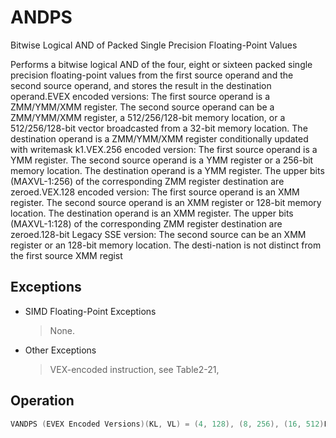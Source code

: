 # ANDPS

Bitwise Logical AND of Packed Single Precision Floating-Point Values

Performs a bitwise logical AND of the four, eight or sixteen packed single precision floating-point values from the first source operand and the second source operand, and stores the result in the destination operand.EVEX encoded versions: The first source operand is a ZMM/YMM/XMM register.
The second source operand can be a ZMM/YMM/XMM register, a 512/256/128-bit memory location, or a 512/256/128-bit vector broadcasted from a 32-bit memory location.
The destination operand is a ZMM/YMM/XMM register conditionally updated with writemask k1.VEX.256 encoded version: The first source operand is a YMM register.
The second source operand is a YMM register or a 256-bit memory location.
The destination operand is a YMM register.
The upper bits (MAXVL-1:256) of the corresponding ZMM register destination are zeroed.VEX.128 encoded version: The first source operand is an XMM register.
The second source operand is an XMM register or 128-bit memory location.
The destination operand is an XMM register.
The upper bits (MAXVL-1:128) of the corresponding ZMM register destination are zeroed.128-bit Legacy SSE version: The second source can be an XMM register or an 128-bit memory location.
The desti-nation is not distinct from the first source XMM regist

## Exceptions

- SIMD Floating-Point Exceptions
  > None.
- Other Exceptions
  > VEX-encoded instruction, see Table2-21,

## Operation

```C
VANDPS (EVEX Encoded Versions)(KL, VL) = (4, 128), (8, 256), (16, 512)FOR j := 0 TO KL-1i := j * 32IF k1[j] OR *no writemask*IF (EVEX.b == 1) AND (SRC2 *is memory*)THENDEST[i+63:i] := SRC1[i+31:i] BITWISE AND SRC2[31:0]ELSE DEST[i+31:i] := SRC1[i+31:i] BITWISE AND SRC2[i+31:i]FI;ELSE IF *merging-masking*; merging-maskingTHEN *DEST[i+31:i] remains unchanged*ELSE ; zeroing-maskingDEST[i+31:i] := 0FI;FI;ENDFORDEST[MAXVL-1:VL] := 0;VANDPS (VEX.256 Encoded Version)DEST[31:0] := SRC1[31:0] BITWISE AND SRC2[31:0]DEST[63:32] := SRC1[63:32] BITWISE AND SRC2[63:32]DEST[95:64] := SRC1[95:64] BITWISE AND SRC2[95:64]DEST[127:96] := SRC1[127:96] BITWISE AND SRC2[127:96]DEST[159:128] := SRC1[159:128] BITWISE AND SRC2[159:128]DEST[191:160] := SRC1[191:160] BITWISE AND SRC2[191:160]DEST[223:192] := SRC1[223:192] BITWISE AND SRC2[223:192]DEST[255:224] := SRC1[255:224] BITWISE AND SRC2[255:224].DEST[MAXVL-1:256] := 0;VANDPS (VEX.128 Encoded Version)DEST[31:0] := SRC1[31:0] BITWISE AND SRC2[31:0]DEST[63:32] := SRC1[63:32] BITWISE AND SRC2[63:32]DEST[95:64] := SRC1[95:64] BITWISE AND SRC2[95:64]DEST[127:96] := SRC1[127:96] BITWISE AND SRC2[127:96]DEST[MAXVL-1:128] := 0;ANDPS (128-bit Legacy SSE Version)DEST[31:0] := DEST[31:0] BITWISE AND SRC[31:0]DEST[63:32] := DEST[63:32] BITWISE AND SRC[63:32]DEST[95:64] := DEST[95:64] BITWISE AND SRC[95:64]DEST[127:96] := DEST[127:96] BITWISE AND SRC[127:96]Intel C/C++ Compiler Intrinsic EquivalentVANDPS __m512 _mm512_and_ps (__m512 a, __m512 b);VANDPS __m512 _mm512_mask_and_ps (__m512 s, __mmask16 k, __m512 a, __m512 b);VANDPS __m512 _mm512_maskz_and_ps (__mmask16 k, __m512 a, __m512 b);VANDPS __m256 _mm256_mask_and_ps (__m256 s, __mmask8 k, __m256 a, __m256 b);VANDPS __m256 _mm256_maskz_and_ps (__mmask8 k, __m256 a, __m256 b);VANDPS __m128 _mm_mask_and_ps (__m128 s, __mmask8 k, __m128 a, __m128 b);VANDPS __m128 _mm_maskz_and_ps (__mmask8 k, __m128 a, __m128 b);VANDPS __m256 _mm256_and_ps (__m256 a, __m256 b);ANDPS __m128 _mm_and_ps (__m128 a, __m128 b);
```
